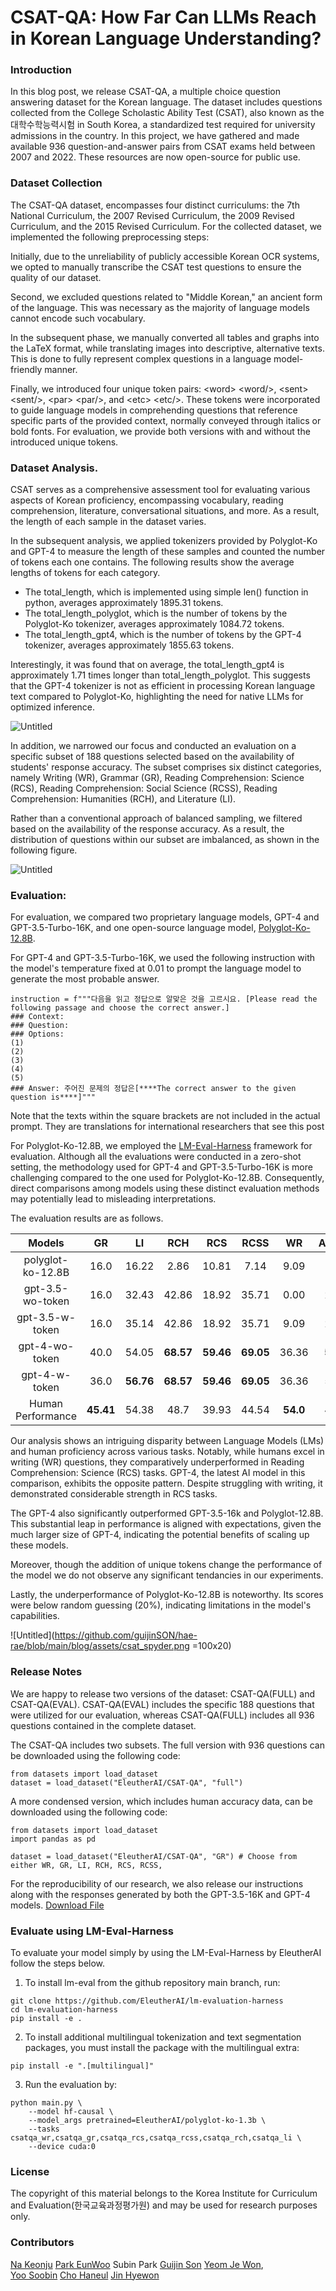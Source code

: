 # CSAT-QA: How Far Can LLMs Reach in Korean Language Understanding?

### Introduction

In this blog post, we release CSAT-QA, a multiple choice question answering dataset for the Korean language. The dataset includes questions collected from the College Scholastic Ability Test (CSAT), also known as the 대학수학능력시험 in South Korea, a standardized test required for university admissions in the country. In this project, we have gathered and made available 936 question-and-answer pairs from CSAT exams held between 2007 and 2022. These resources are now open-source for public use.

### Dataset Collection

The CSAT-QA dataset, encompasses four distinct curriculums: the 7th National Curriculum, the 2007 Revised Curriculum, the 2009 Revised Curriculum, and the 2015 Revised Curriculum. For the collected dataset, we implemented the following preprocessing steps:

Initially, due to the unreliability of publicly accessible Korean OCR systems, we opted to manually transcribe the CSAT test questions to ensure the quality of our dataset.

Second, we excluded questions related to "Middle Korean," an ancient form of the language. This was necessary as the majority of language models cannot encode such vocabulary.

In the subsequent phase, we manually converted all tables and graphs into the LaTeX format, while translating images into descriptive, alternative texts. This is done to fully represent complex questions in a language model-friendly manner.

Finally, we introduced four unique token pairs: \<word> \<word/>, \<sent> \<sent/>, \<par> \<par/>, and \<etc> \<etc/>. These tokens were incorporated to guide language models in comprehending questions that reference specific parts of the provided context, normally conveyed through italics or bold fonts. For evaluation, we provide both versions with and without the introduced unique tokens.

### Dataset Analysis.

CSAT serves as a comprehensive assessment tool for evaluating various aspects of Korean proficiency, encompassing vocabulary, reading comprehension, literature, conversational situations, and more. As a result, the length of each sample in the dataset varies. 

In the subsequent analysis, we applied tokenizers provided by Polyglot-Ko and GPT-4 to measure the length of these samples and counted the number of tokens each one contains. The following results show the average lengths of tokens for each category.

- The total_length, which is implemented using simple len() function in python, averages approximately 1895.31 tokens.
- The total_length_polyglot, which is the number of tokens by the Polyglot-Ko tokenizer, averages approximately 1084.72 tokens. 
- The total_length_gpt4, which is the number of tokens by the GPT-4 tokenizer, averages approximately 1855.63 tokens.

Interestingly, it was found that on average, the total_length_gpt4 is approximately 1.71 times longer than total_length_polyglot. This suggests that the GPT-4 tokenizer is not as efficient in processing Korean language text compared to Polyglot-Ko, highlighting the need for native LLMs for optimized inference.

![Untitled](https://github.com/guijinSON/hae-rae/blob/main/blog/assets/csat_token.png)

In addition, we narrowed our focus and conducted an evaluation on a specific subset of 188 questions selected based on the availability of students' response accuracy. The subset comprises six distinct categories, namely Writing (WR), Grammar (GR), Reading Comprehension: Science (RCS), Reading Comprehension: Social Science (RCSS), Reading Comprehension: Humanities (RCH), and Literature (LI).

Rather than a conventional approach of balanced sampling, we filtered based on the availability of the response accuracy. As a result, the distribution of questions within our subset are imbalanced, as shown in the following figure.

![Untitled](https://github.com/guijinSON/hae-rae/blob/main/blog/assets/csat_histogram.png)

### Evaluation:

For evaluation, we compared two proprietary language models, GPT-4 and GPT-3.5-Turbo-16K, and one open-source language model, [Polyglot-Ko-12.8B](https://huggingface.co/EleutherAI/polyglot-ko-12.8b).

For GPT-4 and GPT-3.5-Turbo-16K, we used the following instruction with the model's temperature fixed at 0.01 to prompt the language model to generate the most probable answer. 
```
instruction = f"""다음을 읽고 정답으로 알맞은 것을 고르시요. [Please read the following passage and choose the correct answer.]
### Context: 
### Question: 
### Options:
(1) 
(2) 
(3) 
(4) 
(5) 
### Answer: 주어진 문제의 정답은[****The correct answer to the given question is****]"""
```
Note that the texts within the square brackets are not included in the actual prompt. They are translations for international researchers that see this post

For Polyglot-Ko-12.8B, we employed the [LM-Eval-Harness](https://github.com/EleutherAI/lm-evaluation-harness) framework for evaluation. Although all the evaluations were conducted in a zero-shot setting, the methodology used for GPT-4 and GPT-3.5-Turbo-16K is more challenging compared to the one used for Polyglot-Ko-12.8B. Consequently, direct comparisons among models using these distinct evaluation methods may potentially lead to misleading interpretations.

The evaluation results are as follows. 

|     **Models**    |   **GR**  |   **LI**  |  **RCH**  |  **RCS**  |  **RCSS** |   **WR**  | **Average** |
|:-----------------:|:---------:|:---------:|:---------:|:---------:|:---------:|:---------:|:-----------:|
| polyglot-ko-12.8B |      16.0 |     16.22 |      2.86 |     10.81 |     7.14 |      9.09 |       13.68 |
|  gpt-3.5-wo-token |      16.0 |     32.43 |     42.86 |     18.92 |     35.71 |      0.00 |       24.32 |
|   gpt-3.5-w-token |      16.0 |     35.14 |     42.86 |     18.92 |     35.71 |      9.09 |       26.29 |
|    gpt-4-wo-token |      40.0 |     54.05 | **68.57** | **59.46** | **69.05** | 36.36 |   **54.58** |
|     gpt-4-w-token |      36.0 | **56.76** | **68.57** | **59.46** | **69.05** | 36.36 |       54.37 |
| Human Performance | **45.41** |     54.38 |      48.7 |     39.93 |     44.54 |      **54.0** |       47.83 |


Our analysis shows an intriguing disparity between Language Models (LMs) and human proficiency across various tasks. Notably, while humans excel in writing (WR) questions, they comparatively underperformed in Reading Comprehension: Science (RCS) tasks. GPT-4, the latest AI model in this comparison, exhibits the opposite pattern. Despite struggling with writing, it demonstrated considerable strength in RCS tasks.

The GPT-4 also significantly outperformed GPT-3.5-16k and Polyglot-12.8B. This substantial leap in performance is aligned with expectations, given the much larger size of GPT-4, indicating the potential benefits of scaling up these models.

Moreover, though the addition of unique tokens change the performance of the model we do not observe any significant tendancies in our experiments.

Lastly, the underperformance of Polyglot-Ko-12.8B is noteworthy. Its scores were below random guessing (20%), indicating limitations in the model's capabilities.

![Untitled](https://github.com/guijinSON/hae-rae/blob/main/blog/assets/csat_spyder.png =100x20)

### Release Notes

We are happy to release two versions of the dataset: CSAT-QA(FULL) and CSAT-QA(EVAL). CSAT-QA(EVAL) includes the specific 188 questions that were utilized for our evaluation, whereas CSAT-QA(FULL) includes all 936 questions contained in the complete dataset.

The CSAT-QA includes two subsets. The full version with 936 questions can be downloaded using the following code:

```
from datasets import load_dataset
dataset = load_dataset("EleutherAI/CSAT-QA", "full")
```

A more condensed version, which includes human accuracy data, can be downloaded using the following code:
```
from datasets import load_dataset
import pandas as pd

dataset = load_dataset("EleutherAI/CSAT-QA", "GR") # Choose from either WR, GR, LI, RCH, RCS, RCSS, 

```

For the reproducibility of our research, we also release our instructions along with the responses generated by both the GPT-3.5-16K and GPT-4 models. 
[Download File](https://github.com/guijinSON/hae-rae/blob/main/blog/assets/test_results.csv)

### Evaluate using LM-Eval-Harness
To evaluate your model simply by using the LM-Eval-Harness by EleutherAI follow the steps below.

1. To install lm-eval from the github repository main branch, run:
```
git clone https://github.com/EleutherAI/lm-evaluation-harness
cd lm-evaluation-harness
pip install -e .
```

2. To install additional multilingual tokenization and text segmentation packages, you must install the package with the multilingual extra:
```
pip install -e ".[multilingual]"
```

3. Run the evaluation by:
```
python main.py \
    --model hf-causal \
    --model_args pretrained=EleutherAI/polyglot-ko-1.3b \
    --tasks csatqa_wr,csatqa_gr,csatqa_rcs,csatqa_rcss,csatqa_rch,csatqa_li \
    --device cuda:0
```

### License
The copyright of this material belongs to the Korea Institute for Curriculum and Evaluation(한국교육과정평가원) and may be used for research purposes only.

### Contributors 
[Na Keonju](https://www.linkedin.com/in/%EA%B1%B4%EC%A3%BC-%EB%82%98-1b7930218)
[Park EunWoo](https://www.linkedin.com/in/eunwoo-park-468387224/) 
Subin Park
[Guijin Son](https://github.com/guijinSON)
[Yeom Je Won](https://www.linkedin.com/in/jewon-yeom-902185230/),  
[Yoo Soobin]( www.linkedin.com/in/yoosoobin123)
[Cho Haneul](https://www.linkedin.com/in/haneul-cho-a30036166)
[Jin Hyewon](https://www.linkedin.com/in/hyewon-jin04)

